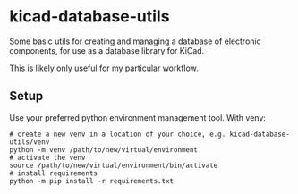 # kicad-database-utils

Some basic utils for creating and managing a database of electronic components,
for use as a database library for KiCad.

This is likely only useful for my particular workflow.

## Setup

Use your preferred python environment management tool. With venv:

```
# create a new venv in a location of your choice, e.g. kicad-database-utils/venv
python -m venv /path/to/new/virtual/environment
# activate the venv
source /path/to/new/virtual/environment/bin/activate
# install requirements
python -m pip install -r requirements.txt
```


